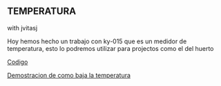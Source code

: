 ## TEMPERATURA
with jvitasj

Hoy hemos hecho un trabajo con ky-015 que es un medidor de temperatura, 
esto lo podremos utilizar para projectos como el del huerto 

[Codigo](https://github.com/Draken666/2nTrimestre/blob/main/test_temperatura.ino)

[Demostracion de como baja la temperatura](https://github.com/Draken666/2nTrimestre/blob/main/Captura%20de%20pantalla%20de%202022-02-02%2012-28-33.png)



